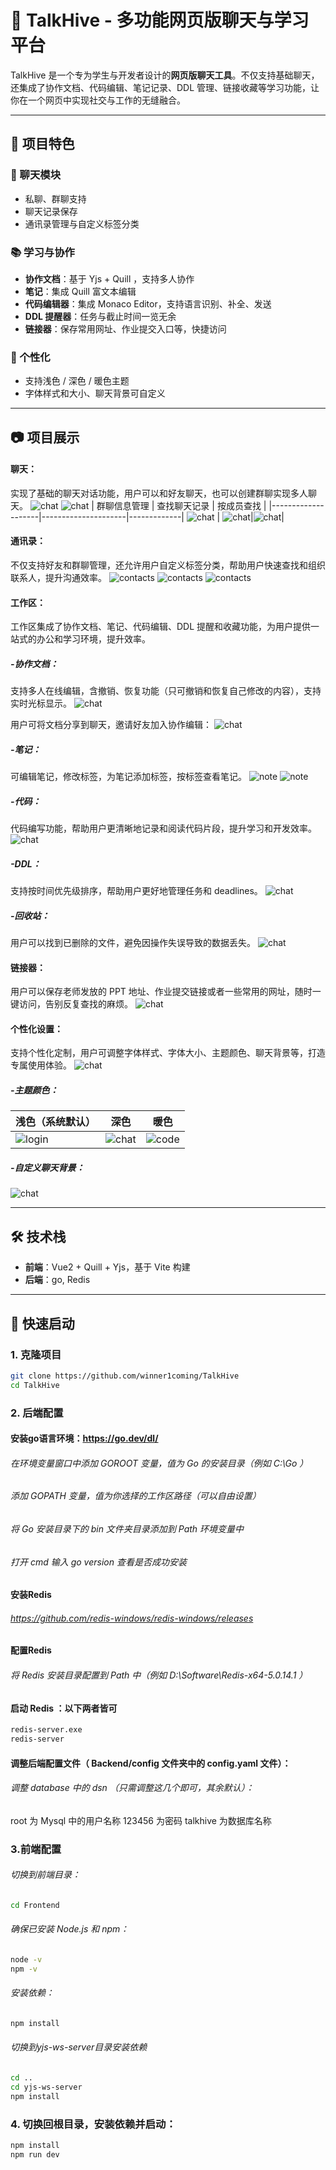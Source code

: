 # 🐝 TalkHive - 多功能网页版聊天与学习平台

TalkHive 是一个专为学生与开发者设计的**网页版聊天工具**。不仅支持基础聊天，还集成了协作文档、代码编辑、笔记记录、DDL 管理、链接收藏等学习功能，让你在一个网页中实现社交与工作的无缝融合。

---

## 📌 项目特色

### 💬 聊天模块
- 私聊、群聊支持
- 聊天记录保存
- 通讯录管理与自定义标签分类

### 📚 学习与协作
- **协作文档**：基于 Yjs + Quill ，支持多人协作
- **笔记**：集成 Quill 富文本编辑
- **代码编辑器**：集成 Monaco Editor，支持语言识别、补全、发送
- **DDL 提醒器**：任务与截止时间一览无余
- **链接器**：保存常用网址、作业提交入口等，快捷访问

### 🎨 个性化
- 支持浅色 / 深色 / 暖色主题
- 字体样式和大小、聊天背景可自定义

---

## 📷 项目展示

#### 聊天：
实现了基础的聊天对话功能，用户可以和好友聊天，也可以创建群聊实现多人聊天。
![chat](./assets/collab_send_to_friend.png)
![chat](./assets/group_chat.png)
| 群聊信息管理 |  查找聊天记录 | 按成员查找 |
|--------------------|---------------------|-------------|
![chat](./assets/group_info.png) | ![chat](./assets/search_record.png)|![chat](./assets/search_record2.png)|

#### 通讯录：
不仅支持好友和群聊管理，还允许用户自定义标签分类，帮助用户快速查找和组织联系人，提升沟通效率。
![contacts](./assets/addressBook.png)
![contacts](./assets/group_apply.png)
![contacts](./assets/group_invitation.png)

#### 工作区：
工作区集成了协作文档、笔记、代码编辑、DDL 提醒和收藏功能，为用户提供一站式的办公和学习环境，提升效率。

##### -协作文档：
支持多人在线编辑，含撤销、恢复功能（只可撤销和恢复自己修改的内容），支持实时光标显示。
![chat](./assets/collab_doc.png)

用户可将文档分享到聊天，邀请好友加入协作编辑：
![chat](./assets/collab_send.png)

##### -笔记：
可编辑笔记，修改标签，为笔记添加标签，按标签查看笔记。
![note](./assets/workspace.png)
![note](./assets/workspace_note_edit.png)

##### -代码：
代码编写功能，帮助用户更清晰地记录和阅读代码片段，提升学习和开发效率。
![chat](./assets/workspace_code.png)


##### -DDL：
支持按时间优先级排序，帮助用户更好地管理任务和 deadlines。
![chat](./assets/workspace_ddl.png)

##### -回收站：
用户可以找到已删除的文件，避免因操作失误导致的数据丢失。
![chat](./assets/workspace_recycle.png)

#### 链接器：
用户可以保存老师发放的 PPT 地址、作业提交链接或者一些常用的网址，随时一键访问，告别反复查找的麻烦。
![chat](./assets/link.png)

#### 个性化设置：
支持个性化定制，用户可调整字体样式、字体大小、主题颜色、聊天背景等，打造专属使用体验。
![chat](./assets/personalization.png)

##### -主题颜色：

| 浅色（系统默认） | 深色 | 暖色 |
|----------|----------|---------------------|
| ![login](./assets/theme_light.png) | ![chat](./assets/theme_dark.png) | ![code](./assets/theme_warm.png) |

##### -自定义聊天背景：
![chat](./assets/chat_background.png)

---

## 🛠️ 技术栈

- **前端**：Vue2 + Quill + Yjs，基于 Vite 构建
- **后端**：go, Redis

---

## 🚀 快速启动
### 1. 克隆项目

```bash
git clone https://github.com/winner1coming/TalkHive
cd TalkHive
```
### 2. 后端配置
#### 安装go语言环境：https://go.dev/dl/

###### 在环境变量窗口中添加 GOROOT 变量，值为 Go 的安装目录（例如 C:\Go ）
###### 添加 GOPATH 变量，值为你选择的工作区路径（可以自由设置）
###### 将 Go 安装目录下的 bin 文件夹目录添加到 Path 环境变量中
###### 打开 cmd 输入 go version 查看是否成功安装

#### 安装Redis
###### https://github.com/redis-windows/redis-windows/releases

#### 配置Redis
###### 将 Redis 安装目录配置到 Path 中（例如 D:\Software\Redis-x64-5.0.14.1 ）
#### 启动 Redis ：以下两者皆可
```bash
redis-server.exe
redis-server
```
#### 调整后端配置文件（ Backend/config 文件夹中的 config.yaml 文件）：
###### 调整 database 中的 dsn （只需调整这几个即可，其余默认）：
root 为 Mysql 中的用户名称
123456 为密码
talkhive 为数据库名称

### 3.前端配置
###### 切换到前端目录：
```bash
cd Frontend
```

###### 确保已安装 Node.js 和 npm：

```bash
node -v
npm -v
```
###### 安装依赖：
```bash
npm install
```

###### 切换到yjs-ws-server目录安装依赖
```bash
cd ..
cd yjs-ws-server
npm install
```
### 4. 切换回根目录，安装依赖并启动： 
```bash
npm install
npm run dev
```

